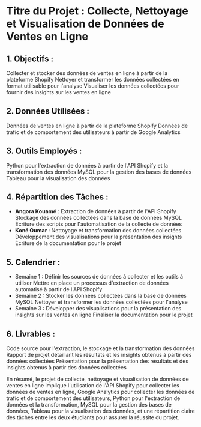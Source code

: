 # Titre du Projet : Collecte, Nettoyage et Visualisation de Données de Ventes en Ligne

## 1. Objectifs :

Collecter et stocker des données de ventes en ligne à partir de la plateforme Shopify
Nettoyer et transformer les données collectées en format utilisable pour l'analyse
Visualiser les données collectées pour fournir des insights sur les ventes en ligne

## 2. Données Utilisées :

Données de ventes en ligne à partir de la plateforme Shopify
Données de trafic et de comportement des utilisateurs à partir de Google Analytics

## 3. Outils Employés :

Python pour l'extraction de données à partir de l'API Shopify et la transformation des données
MySQL pour la gestion des bases de données
Tableau pour la visualisation des données

## 4. Répartition des Tâches :

- **Angora Kouamé** :
    Extraction de données à partir de l'API Shopify
    Stockage des données collectées dans la base de données MySQL
    Écriture des scripts pour l'automatisation de la collecte de données
- **Koné Oumar** :
    Nettoyage et transformation des données collectées
    Développement des visualisations pour la présentation des insights
    Écriture de la documentation pour le projet

## 5. Calendrier :

- Semaine 1 :
    Définir les sources de données à collecter et les outils à utiliser
    Mettre en place un processus d'extraction de données automatisé à partir de l'API Shopify
- Semaine 2 :
    Stocker les données collectées dans la base de données MySQL
    Nettoyer et transformer les données collectées pour l'analyse
- Semaine 3 :
    Développer des visualisations pour la présentation des insights sur les ventes en ligne
    Finaliser la documentation pour le projet

## 6. Livrables :

Code source pour l'extraction, le stockage et la transformation des données
Rapport de projet détaillant les résultats et les insights obtenus à partir des données collectées
Présentation pour la présentation des résultats et des insights obtenus à partir des données collectées

En résumé, le projet de collecte, nettoyage et visualisation de données de ventes en ligne implique l'utilisation de l'API Shopify pour collecter les données de ventes en ligne, Google Analytics pour collecter les données de trafic et de comportement des utilisateurs, Python pour l'extraction de données et la transformation, MySQL pour la gestion des bases de données, Tableau pour la visualisation des données, et une répartition claire des tâches entre les deux étudiants pour assurer la réussite du projet.
